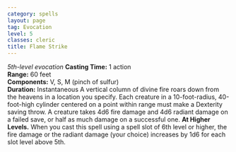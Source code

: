 ```yaml
---
category: spells
layout: page
tag: Evocation
level: 5
classes: cleric
title: Flame Strike 
---
```

_5th-level evocation_ 
**Casting Time:** 1 action    
**Range:** 60 feet    
**Components:** V, S, M (pinch of sulfur)    
**Duration:** Instantaneous 
A vertical column of divine fire roars down from the heavens in a location you specify. Each creature in a 10-foot-radius, 40-foot-high cylinder centered on a point within range must make a Dexterity saving throw. A creature takes 4d6 fire damage and 4d6 radiant damage on a failed save, or half as much damage on a successful one. 
**At Higher Levels.** When you cast this spell using a spell slot of 6th level or higher, the fire damage or the radiant damage (your choice) increases by 1d6 for each slot level above 5th. 
